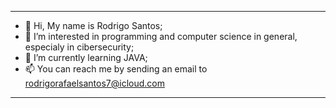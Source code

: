 --------------------------------------------------------------------------------------------------------------------------------------------------------------------

- 👋 Hi, My name is Rodrigo Santos;
- 👀 I’m interested in programming and computer science in general, especialy in cibersecurity;
- 🌱 I’m currently learning JAVA;
- 📫 You can reach me by sending an email to rodrigorafaelsantos7@icloud.com

--------------------------------------------------------------------------------------------------------------------------------------------------------------------


<!---
RodrigoRafaelSantos7/RodrigoRafaelSantos7 is a ✨ special ✨ repository because its `README.md` (this file) appears on your GitHub profile.
You can click the Preview link to take a look at your changes.
--->
